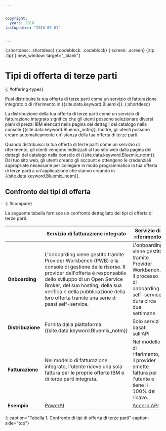 ```yaml
---


copyright:
  years: 2018
lastupdated: "2018-07-01"


---
```


{:shortdesc: .shortdesc}
{:codeblock: .codeblock}
{:screen: .screen}
{:tip: .tip}
{:new_window: target="_blank"}

# Tipi di offerta di terze parti
{: #offering-types}

Puoi distribuire la tua offerta di terze parti come un servizio di fatturazione integrato o di riferimento in {{site.data.keyword.Bluemix}}.
{:shortdesc}

La distribuzione della tua offerta di terze parti come un servizio di fatturazione integrato significa che gli utenti possono selezionare diversi piani di prezzi IBM elencati nella pagina dei dettagli del catalogo nella console {{site.data.keyword.Bluemix_notm}}. Inoltre, gli utenti possono creare automaticamente un'istanza della tua offerta di terze parti.

Quando distribuisci la tua offerta di terze parti come un servizio di riferimento, gli utenti vengono indirizzati al tuo sito web dalla pagina dei dettagli del catalogo nella console di {{site.data.keyword.Bluemix_notm}}. Dal tuo sito web, gli utenti creano gli account e ottengono le credenziali appropriate necessarie per collegare in modo programmatico la tua offerta di terze parti a un'applicazione che stanno creando in {{site.data.keyword.Bluemix_notm}}.

## Confronto dei tipi di offerta
{: #compare}

La seguente tabella fornisce un confronto dettagliato dei tipi di offerta di terze parti.

|  | Servizio di fatturazione integrato  | Servizio di riferimento |
|---|---|---|
| **Onboarding** | L'onboarding viene gestito tramite Provider Workbench (PWB) e la console di gestione delle risorse. Il provider dell'offerta è responsabile dello sviluppo di un Open Service Broker, del suo hosting, della sua verifica e della pubblicazione della loro offerta tramite una serie di passi self-service. | L'onboarding viene gestito tramite Provider Workbench. Il processo di onboarding self-service dura circa due settimane. |
| **Distribuzione** | Fornita dalla piattaforma {{site.data.keyword.Bluemix_notm}} | Solo servizi basati sull'API |
| **Fatturazione**  |  Nel modello di fatturazione integrato, l'utente riceve una sola fattura per le proprie offerte IBM e di terze parti integrata. | Nel modello di riferimento, il provider emette fattura per l'utente e tiene il 100% del ricavo.  |
| **Esempio** | [PowerAI](https://console.bluemix.net/catalog/services/powerai) | [Accern API](https://console.bluemix.net/catalog/services/accern-api) |
{: caption="Tabella 1. Confronto di tipi di offerta di terze parti" caption-side="top"}

